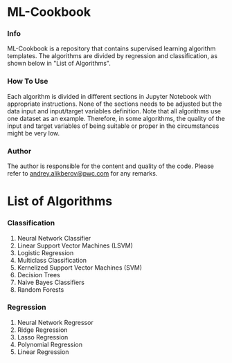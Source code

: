 # ML-Cookbook
### Info 
ML-Cookbook is a repository that contains supervised learning algorithm templates. The algorithms are divided by regression and classification, as shown below in "List of Algorithms". 

### How To Use
Each algorithm is divided in different sections in Jupyter Notebook with appropriate instructions. None of the sections needs to be adjusted but the data input and input/target variables definition. Note that all algorithms use one dataset as an example. Therefore, in some algorithms, the quality of the input and target variables of being suitable or proper in the circumstances might be very low.

### Author
The author is responsible for the content and quality of the code. Please refer to andrey.alikberov@pwc.com for any remarks. 

# List of Algorithms 
### Classification
1. Neural Network Classifier
2. Linear Support Vector Machines (LSVM)
3. Logistic Regression
4. Multiclass Classification
5. Kernelized Support Vector Machines (SVM)
6. Decision Trees
7. Naive Bayes Classifiers
8. Random Forests

### Regression
1. Neural Network Regressor
2. Ridge Regression
3. Lasso Regression 
4. Polynomial Regression
5. Linear Regression
